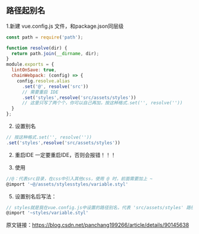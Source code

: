 ## 路径起别名

1.新建 vue.config.js 文件，和package.json同层级

```js
const path = require('path');

function resolve(dir) {
  return path.join(__dirname, dir);
}
module.exports = {
  lintOnSave: true,
  chainWebpack: (config) => {
    config.resolve.alias
      .set('@', resolve('src'))
      // 需要重启 IDE
      .set('styles',resolve('src/assets/styles'))
      // 这里只写了两个个，你可以自己再加，按这种格式.set('', resolve(''))
  }
};
```

2. 设置别名

```js
// 按这种格式.set('', resolve(''))
.set('styles',resolve('src/assets/styles'))
```

2. 重启IDE
   一定要重启IDE，否则会报错！！！

4. 使用

```js
//@：代表src目录，在css中引入其他css，使用 @ 时，前面需要加上 ~
@import '~@/assets/stylesstyles/variable.styl'
```

5. 设置别名后写法：

```js
// styles就是我在vue.config.js中设置的路径别名，代表 'src/assets/styles' 路径 
@import '~styles/variable.styl'
```

原文链接：https://blog.csdn.net/panchang199266/article/details/90145638
